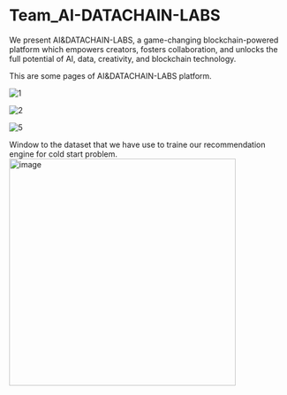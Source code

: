 # Team_AI-DATACHAIN-LABS
We present AI&amp;DATACHAIN-LABS, a game-changing blockchain-powered platform which empowers creators, fosters collaboration, and unlocks the full potential of AI, data, creativity, and blockchain technology. 

This are some pages of AI&DATACHAIN-LABS platform. 

![1](https://github.com/HARSH-DAVE1506/Team_AI-DATACHAIN-LABS/assets/71650330/fe3a9d7d-1de0-4cfa-8e1e-37e6115759ff)

![2](https://github.com/HARSH-DAVE1506/Team_AI-DATACHAIN-LABS/assets/71650330/d9d9da5a-15eb-4510-a70d-3174e255573f)

![5](https://github.com/HARSH-DAVE1506/Team_AI-DATACHAIN-LABS/assets/71650330/6671bc28-bd5e-44b4-90ea-bf52aab13522)

Window to the dataset that we have use to traine our recommendation engine for cold start problem.
<img width="410" alt="image" src="https://github.com/HARSH-DAVE1506/Team_AI-DATACHAIN-LABS/assets/71650330/c781ba79-fdd4-46fd-9d4b-0564d53d5cb3">

